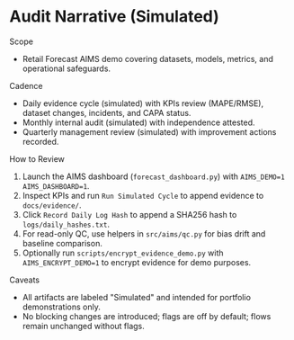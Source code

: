 # Audit Narrative (Simulated)

Scope
- Retail Forecast AIMS demo covering datasets, models, metrics, and operational safeguards.

Cadence
- Daily evidence cycle (simulated) with KPIs review (MAPE/RMSE), dataset changes, incidents, and CAPA status.
- Monthly internal audit (simulated) with independence attested.
- Quarterly management review (simulated) with improvement actions recorded.

How to Review
1. Launch the AIMS dashboard (`forecast_dashboard.py`) with `AIMS_DEMO=1 AIMS_DASHBOARD=1`.
2. Inspect KPIs and run `Run Simulated Cycle` to append evidence to `docs/evidence/`.
3. Click `Record Daily Log Hash` to append a SHA256 hash to `logs/daily_hashes.txt`.
4. For read-only QC, use helpers in `src/aims/qc.py` for bias drift and baseline comparison.
5. Optionally run `scripts/encrypt_evidence_demo.py` with `AIMS_ENCRYPT_DEMO=1` to encrypt evidence for demo purposes.

Caveats
- All artifacts are labeled "Simulated" and intended for portfolio demonstrations only.
- No blocking changes are introduced; flags are off by default; flows remain unchanged without flags.
